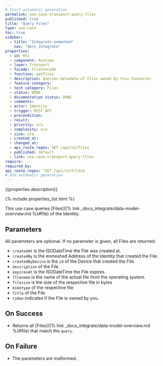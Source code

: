 ```yaml
---
# Start automatic generation
permalink: use-case-transport-query-files
published: true
title: "Query Files"
type: use-case
toc: true
sidebar:
  - title: "Integrate enmeshed"
    nav: "docs_integrate"
properties:
  - id: RF2
  - component: Runtime
  - layer: Transport
  - facade: FilesFacade
  - function: getFiles
  - description: Queries metadata of files owned by this Connector.
  - feature category:
  - tech category: Files
  - status: DONE
  - documentation status: DONE
  - comments:
  - actor: Identity
  - trigger: REST API
  - precondition:
  - result:
  - priority: n/a
  - complexity: n/a
  - size: n/a
  - created_at:
  - changed_at:
  - api_route_regex: GET /api/v2/Files
  - published: default
  - link: use-case-transport-query-files
require:
required_by:
api_route_regex: ^GET /api/v2/Files$
# End automatic generation
---
```


{{properties.description}}

{% include properties_list.html %}

This use case queries [Files]({% link _docs_integrate/data-model-overview.md %}#file) of the Identity.

## Parameters

All parameters are optional. If no parameter is given, all Files are returned.

- `createdAt` is the ISODateTime the File was created at.
- `createdBy` is the enmeshed Address of the Identity that created the File.
- `createdByDevice` is the `id` of the Device that created the File.
- `description` of the File.
- `expiresAt` is the ISODateTime the File expires.
- `filename` is the name of the actual file from the operating system.
- `filesize` is the size of the respective file in bytes
- `mimetype` of the respective file
- `title` of the File
- `isOwn` indicates if the File is owned by you.

## On Success

- Returns all [Files]({% link _docs_integrate/data-model-overview.md %}#file) that match the `query`.

## On Failure

- The parameters are malformed.
